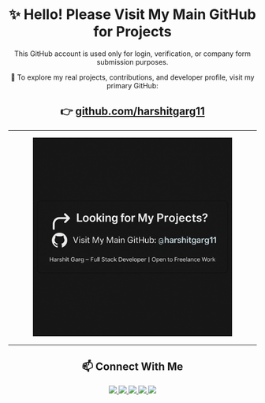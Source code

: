 <h1 align="center">✨ Hello! Please Visit My Main GitHub for Projects</h1>

<p align="center">
  This GitHub account is used only for login, verification, or company form submission purposes.
</p>

<p align="center">
  🚀 To explore my real projects, contributions, and developer profile, visit my primary GitHub:
</p>

<h2 align="center">
  👉 <a href="https://github.com/harshitgarg11">github.com/harshitgarg11</a>
</h2>

---

<p align="center">
  <img src="https://raw.githubusercontent.com/HarshitGargDev/HarshitGargDev/main/assets/banner.png" width="80%" alt="Redirect to Primary GitHub" />
</p>

---

<h2 align="center">📫 Connect With Me</h2>

<p align="center">
  <a href="mailto:harshitgargdev@gmail.com">
    <img src="https://img.shields.io/badge/Email-D14836?style=for-the-badge&logo=gmail&logoColor=white" height="50">
  </a>
  <a href="https://www.linkedin.com/in/harshit-garg-80b65b251">
    <img src="https://img.shields.io/badge/LinkedIn-0A66C2?style=for-the-badge&logo=linkedin&logoColor=white" height="50">
  </a>
  <a href="https://github.com/harshitgarg11">
    <img src="https://img.shields.io/badge/Main%20GitHub-181717?style=for-the-badge&logo=github&logoColor=white" height="50">
  </a>
  <a href="https://x.com/harshitgarg_">
    <img src="https://img.shields.io/badge/Twitter-1DA1F2?style=for-the-badge&logo=twitter&logoColor=white" height="50">
  </a>
  <a href="https://www.instagram.com/__harshit.garg?igsh=Mmo4YWNsZjk0dHZk">
    <img src="https://img.shields.io/badge/Instagram-E4405F?style=for-the-badge&logo=instagram&logoColor=white" height="50">
  </a>
</p>
